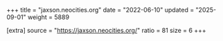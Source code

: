+++
title = "jaxson.neocities.org"
date = "2022-06-10"
updated = "2025-09-01"
weight = 5889

[extra]
source = "https://jaxson.neocities.org/"
ratio = 81
size = 6
+++

